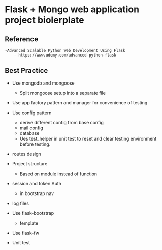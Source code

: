 # Flask + Mongo web application project biolerplate

## Reference
    -Advanced Scalable Python Web Development Using Flask
        - https://www.udemy.com/advanced-python-flask

## Best Practice
  - Use mongodb and mongoose 
    - Split mongoose setup into a separate file

  - Use app factory pattern and manager for convenience of testing
  
  - Use config pattern  
    - derive different config from base config
    - mail config
    - database
    - Ues test_helper in unit test to reset and clear testing environment before testing.
  
  - routes design
  
  - Project structure
    - Based on module instead of function
  
  - session and token Auth
    - in bootstrap nav
 
  - log files
  
  - Use flask-bootstrap 
    - template
  
  - Use flask-fw
  
  
  - Unit test
  
  